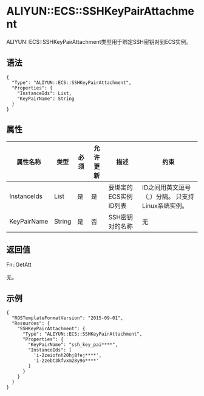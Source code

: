 # ALIYUN::ECS::SSHKeyPairAttachment

ALIYUN::ECS::SSHKeyPairAttachment类型用于绑定SSH密钥对到ECS实例。

## 语法

```
{
  "Type": "ALIYUN::ECS::SSHKeyPairAttachment",
  "Properties": {
    "InstanceIds": List,
    "KeyPairName": String
  }
}
```

## 属性

|属性名称|类型|必须|允许更新|描述|约束|
|----|--|--|----|--|--|
|InstanceIds|List|是|是|要绑定的ECS实例ID列表|ID之间用英文逗号（,）分隔。 只支持Linux系统实例。|
|KeyPairName|String|是|否|SSH密钥对的名称|无|

## 返回值

Fn::GetAtt

无。

## 示例

```
{
  "ROSTemplateFormatVersion": "2015-09-01",
  "Resources": {
    "SSHKeyPairAttachment": {
      "Type": "ALIYUN::ECS::SSHKeyPairAttachment",
      "Properties": {
        "KeyPairName": "ssh_key_pai****",
        "InstanceIds": [
          'i-2zeiofnh20hj8fej****',
          'i-2zebt3kfvxm28y9o****'
        ]
      }
    }
  }
}
```

